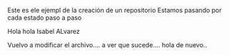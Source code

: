 Este es ele ejempl de la creación de un repositorio
Estamos pasando por cada estado paso a paso

Hola hola
Isabel ALvarez

Vuelvo a modificar el archivo.... a ver que sucede....
hola de nuevo..